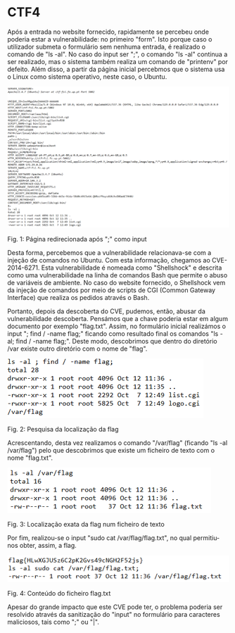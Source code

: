 # CTF4

Após a entrada no website fornecido, rapidamente se percebeu onde poderia estar a vulnerabilidade: no primeiro "form". Isto porque caso o utilizador submeta o formulário sem nenhuma entrada, é realizado o comando de "ls -al". No caso do input ser ";", o comando "ls -al" continua a ser realizado, mas o sistema também realiza um comando de "printenv" por defeito. Além disso, a partir da página inicial percebmos que o sistema usa o Linux como sistema operativo, neste caso, o Ubuntu.

![Página base gerada](/Images/CTF4/printenvCTF4.png)

Fig. 1: Página redirecionada após ";" como input

Desta forma, percebemos que a vulnerabilidade relacionava-se com a injeção de comandos no Ubuntu. Com esta informação, chegamos ao CVE-2014-6271. Esta vulnerabilidade é nomeada como "Shellshock" e descrita como uma vulnerabilidade na linha de comandos Bash que permite o abuso de variáveis de ambiente. No caso do website fornecido, o Shellshock vem da injeção de comandos por meio de scripts de CGI (Common Gateway Interface) que realiza os pedidos através o Bash.

Portanto, depois da descoberta do CVE, pudemos, então, abusar da vulnerabilidade descoberta. Pensámos que a chave poderia estar em algum documento por exemplo "flag.txt". Assim, no formulário inicial realizámos o input "; find / -name flag;" ficando como resultado final os comandos "ls -al; find / -name flag;". Deste modo, descobrimos que dentro do diretório /var existe outro diretório com o nome de "flag". 

![Procura da flag](/Images/CTF4/findCTF4.png)

Fig. 2: Pesquisa da localização da flag

Acrescentando, desta vez realizamos o comando "/var/flag" (ficando "ls -al /var/flag") pelo que descobrimos que existe um ficheiro de texto com o nome "flag.txt".

![Localização da flag](/Images/CTF4/textCTF4.png)

Fig. 3: Localização exata da flag num ficheiro de texto

Por fim, realizou-se o input "sudo cat /var/flag/flag.txt", no qual permitiu-nos obter, assim, a flag.

![Flag](/Images/CTF4/catCTF4.png)

Fig. 4: Conteúdo do ficheiro flag.txt

Apesar do grande impacto que este CVE pode ter, o problema poderia ser resolvido através da sanitização do "input" no formulário para caracteres maliciosos, tais como ";" ou "|".
